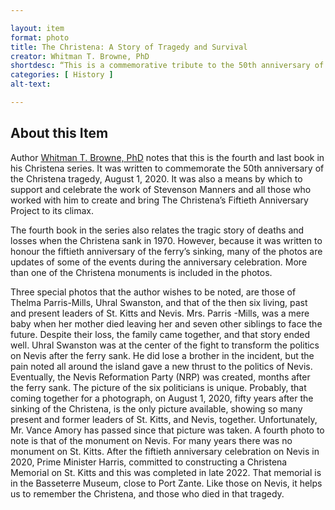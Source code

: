 ```yaml
--- 

layout: item 
format: photo
title: The Christena: A Story of Tragedy and Survival
creator: Whitman T. Browne, PhD
shortdesc: “This is a commemorative tribute to the 50th anniversary of the Christena tragedy, showcasing personal stories, new photos, and the lasting impact on St. Kitts and Nevis.”
categories: [ History ]
alt-text:  

--- 
```


## About this Item 

Author <a href="https://cfbcworks.github.io/Independence40SKN/people/SKN40_A5.html">Whitman T. Browne, PhD</a> notes that this is the fourth and last book in his Christena series.  It was written to commemorate the 50th anniversary of the Christena tragedy, August 1, 2020.  It was also a means by which to support and celebrate the work of Stevenson Manners and all those who worked with him to create and bring The Christena’s Fiftieth Anniversary Project to its climax.

The fourth book in the series also relates the tragic story of deaths and losses when the Christena sank in 1970.  However, because it was written to honour the fiftieth anniversary of the ferry’s sinking, many of the photos are updates of some of the events during the anniversary celebration.  More than one of the Christena monuments is included in the photos.

Three special photos that the author wishes to be noted, are those of Thelma Parris-Mills, Uhral Swanston, and that of the then six living, past and present leaders of St. Kitts and Nevis.  Mrs. Parris -Mills, was a mere baby when her mother died leaving her and seven other siblings to face the future.  Despite their loss, the family came together, and that story ended well.  Uhral Swanston was at the center of the fight to transform the politics on Nevis after the ferry sank.  He did lose a brother in the incident, but the pain noted all around the island gave a new thrust to the politics of Nevis.  Eventually, the Nevis Reformation Party (NRP) was created, months after the ferry sank.  The picture of the six politicians is unique.  Probably, that coming together for a photograph, on August 1, 2020, fifty years after the sinking of the Christena, is the only picture available, showing so many present and former leaders of St. Kitts, and Nevis, together.  Unfortunately, Mr. Vance Amory has passed since that picture was taken.  A fourth photo to note is that of the monument on Nevis.  For many years there was no monument on St. Kitts.  After the fiftieth anniversary celebration on Nevis in 2020, Prime Minister Harris, committed to constructing a Christena Memorial on St. Kitts and this was completed in late 2022.  That memorial is in the Basseterre Museum, close to Port Zante.  Like those on Nevis, it helps us to remember the Christena, and those who died in that tragedy.
